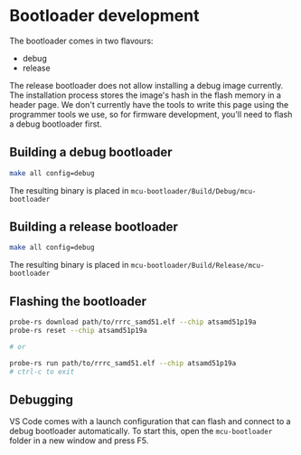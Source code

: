 Bootloader development
======================

The bootloader comes in two flavours:

- debug
- release

The release bootloader does not allow installing a debug image currently. The installation process
stores the image's hash in the flash memory in a header page. We don't currently have the tools
to write this page using the programmer tools we use, so for firmware development, you'll need to
flash a debug bootloader first.

Building a debug bootloader
---------------------------

```bash
make all config=debug
```

The resulting binary is placed in `mcu-bootloader/Build/Debug/mcu-bootloader`

Building a release bootloader
-----------------------------

```bash
make all config=debug
```

The resulting binary is placed in `mcu-bootloader/Build/Release/mcu-bootloader`

Flashing the bootloader
-----------------------

```bash
probe-rs download path/to/rrrc_samd51.elf --chip atsamd51p19a
probe-rs reset --chip atsamd51p19a

# or

probe-rs run path/to/rrrc_samd51.elf --chip atsamd51p19a
# ctrl-c to exit
```

Debugging
---------

VS Code comes with a launch configuration that can flash and connect to a debug bootloader
automatically. To start this, open the `mcu-bootloader` folder in a new window and press F5.
